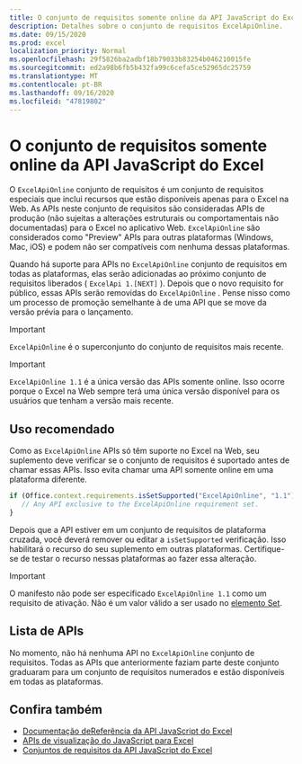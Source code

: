 ```yaml
---
title: O conjunto de requisitos somente online da API JavaScript do Excel
description: Detalhes sobre o conjunto de requisitos ExcelApiOnline.
ms.date: 09/15/2020
ms.prod: excel
localization_priority: Normal
ms.openlocfilehash: 29f5826ba2adbf18b79033b83254b046210015fe
ms.sourcegitcommit: ed2a98b6fb5b432fa99c6cefa5ce52965dc25759
ms.translationtype: MT
ms.contentlocale: pt-BR
ms.lasthandoff: 09/16/2020
ms.locfileid: "47819802"
---
```

# <a name="excel-javascript-api-online-only-requirement-set"></a>O conjunto de requisitos somente online da API JavaScript do Excel

O `ExcelApiOnline` conjunto de requisitos é um conjunto de requisitos especiais que inclui recursos que estão disponíveis apenas para o Excel na Web. As APIs neste conjunto de requisitos são consideradas APIs de produção (não sujeitas a alterações estruturais ou comportamentais não documentadas) para o Excel no aplicativo Web. `ExcelApiOnline` são considerados como "Preview" APIs para outras plataformas (Windows, Mac, iOS) e podem não ser compatíveis com nenhuma dessas plataformas.

Quando há suporte para APIs no `ExcelApiOnline` conjunto de requisitos em todas as plataformas, elas serão adicionadas ao próximo conjunto de requisitos liberados ( `ExcelApi 1.[NEXT]` ). Depois que o novo requisito for público, essas APIs serão removidas do `ExcelApiOnline` . Pense nisso como um processo de promoção semelhante à de uma API que se move da versão prévia para o lançamento.

> [!IMPORTANT]
> `ExcelApiOnline` é o superconjunto do conjunto de requisitos mais recente.

> [!IMPORTANT]
> `ExcelApiOnline 1.1` é a única versão das APIs somente online. Isso ocorre porque o Excel na Web sempre terá uma única versão disponível para os usuários que tenham a versão mais recente.

## <a name="recommended-usage"></a>Uso recomendado

Como as `ExcelApiOnline` APIs só têm suporte no Excel na Web, seu suplemento deve verificar se o conjunto de requisitos é suportado antes de chamar essas APIs. Isso evita chamar uma API somente online em uma plataforma diferente.

```js
if (Office.context.requirements.isSetSupported("ExcelApiOnline", "1.1")) {
   // Any API exclusive to the ExcelApiOnline requirement set.
}
```

Depois que a API estiver em um conjunto de requisitos de plataforma cruzada, você deverá remover ou editar a `isSetSupported` verificação. Isso habilitará o recurso do seu suplemento em outras plataformas. Certifique-se de testar o recurso nessas plataformas ao fazer essa alteração.

> [!IMPORTANT]
> O manifesto não pode ser especificado `ExcelApiOnline 1.1` como um requisito de ativação. Não é um valor válido a ser usado no [elemento Set](../manifest/set.md).

## <a name="api-list"></a>Lista de APIs

No momento, não há nenhuma API no `ExcelApiOnline` conjunto de requisitos. Todas as APIs que anteriormente faziam parte deste conjunto graduaram para um conjunto de requisitos numerados e estão disponíveis em todas as plataformas.

## <a name="see-also"></a>Confira também

- [Documentação deReferência da API JavaScript do Excel](/javascript/api/excel?view=excel-js-online&preserve-view=true)
- [APIs de visualização do JavaScript para Excel](excel-preview-apis.md)
- [Conjuntos de requisitos da API JavaScript do Excel](excel-api-requirement-sets.md)
